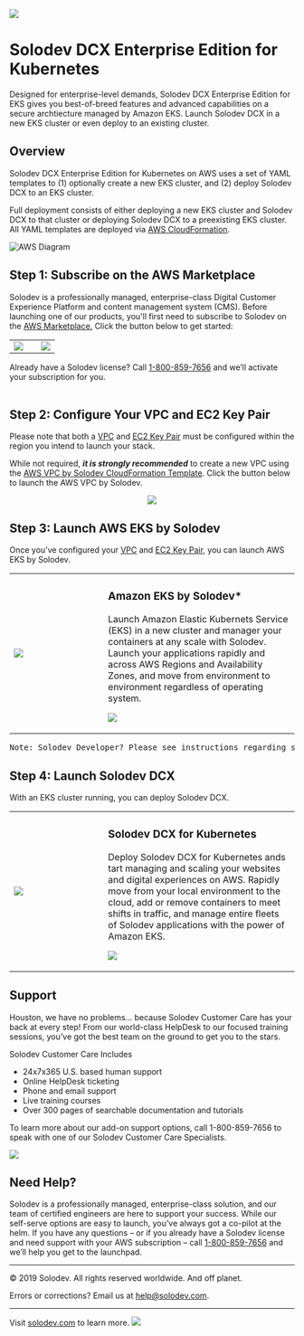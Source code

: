 <a href="#"><img src="https://raw.githubusercontent.com/solodev/aws/master/pages/images/Solodev_Lite_Header.jpg"/></a>

# Solodev DCX Enterprise Edition for Kubernetes
Designed for enterprise-level demands, Solodev DCX Enterprise Edition for EKS gives you best-of-breed features and advanced capabilities on a secure archtiecture managed by Amazon EKS. Launch Solodev DCX in a new EKS cluster or even deploy to an existing cluster.

## Overview
Solodev DCX Enterprise Edition for Kubernetes on AWS uses a set of YAML templates to (1) optionally create a new EKS cluster, and (2) deploy Solodev DCX to an EKS cluster.

Full deployment consists of either deploying a new EKS cluster and Solodev DCX to that cluster or deploying Solodev DCX to a preexisting EKS cluster. All YAML templates are deployed via <a href="http://docs.aws.amazon.com/AWSCloudFormation/latest/UserGuide/Welcome.html">AWS CloudFormation</a>.

![AWS Diagram](https://raw.githubusercontent.com/solodev/aws/master/pages/images/Solodev_EKS_Architecture.jpg)

## Step 1: Subscribe on the AWS Marketplace
Solodev is a professionally managed, enterprise-class Digital Customer Experience Platform and content management system (CMS). Before launching one of our products, you'll first need to subscribe to Solodev on the <a href="https://aws.amazon.com/marketplace/pp/B07XV951M6">AWS Marketplace.</a> Click the button below to get started: 
<table>
	<tr>
		<td width="60%"><a href="https://aws.amazon.com/marketplace/pp/B07XV951M6"><img src="https://raw.githubusercontent.com/solodev/aws/master/pages/images/AWS_Marketplace_Logo.jpg" /></a></td>
		<td><a href="https://aws.amazon.com/marketplace/pp/B07XV951M6"><img src="https://raw.githubusercontent.com/solodev/aws/master/pages/images/Subscribe_Large.jpg" /></a></td>
	</tr>
</table>

Already have a Solodev license? Call <a href="tel:1.800.859.7656">1-800-859-7656</a> and we’ll activate your subscription for you.<br /><br />

## Step 2: Configure Your VPC and EC2 Key Pair
Please note that both a <a href="http://docs.aws.amazon.com/AmazonVPC/latest/UserGuide/VPC_Introduction.html">VPC</a> and <a href="http://docs.aws.amazon.com/AWSEC2/latest/UserGuide/concepts.html">EC2 Key Pair</a> must be configured within the region you intend to launch your stack.

While not required, <b><i>it is strongly recommended</i></b> to create a new VPC using the <a href="https://github.com/techcto/solodev-aws/blob/master/aws/corp-vpc.yaml">AWS VPC by Solodev CloudFormation Template</a>. Click the button below to launch the AWS VPC by Solodev.

<p align="center"><a href="https://console.aws.amazon.com/cloudformation/home?region=us-east-1#/stacks/new?stackName=solodev-vpc&templateURL=https://solodev-aws-ha.s3.amazonaws.com/aws/corp-vpc.yaml"><img src="https://raw.githubusercontent.com/solodev/aws/master/pages/images/launch-btn2.png" /></a></a>

## Step 3: Launch AWS EKS by Solodev
Once you’ve configured your <a href="http://docs.aws.amazon.com/AmazonVPC/latest/UserGuide/VPC_Introduction.html">VPC</a> and <a href="http://docs.aws.amazon.com/AWSEC2/latest/UserGuide/concepts.html">EC2 Key Pair</a>, you can launch AWS EKS by Solodev.

<table>
	<tr>
		<td width="33%"><a href="pages/deploy-eks.md"><img src="https://raw.githubusercontent.com/solodev/aws/master/pages/images/amazon-eks-by-solodev.jpg" /></a></td>
		<td>
			<h3>Amazon EKS by Solodev*</h3>
			<p>Launch Amazon Elastic Kubernets Service (EKS) in a new cluster and manager your containers at any scale with Solodev. Launch your applications rapidly and across AWS Regions and Availability Zones, and move from environment to environment regardless of operating system.</p>
			<p><a href="pages/deploy-eks.md"><img src="https://raw.githubusercontent.com/solodev/aws/master/pages/images/solodev-launch-btn.png" /></a></p>
		</td>
	</tr>
</table>
<pre>Note: Solodev Developer? Please see instructions regarding setting up a <a href="pages/deploy-solodev-dcx-network.md">Solodev DCX Network</a> for your EKS cluster.</pre>

## Step 4: Launch Solodev DCX
With an EKS cluster running, you can deploy Solodev DCX.

<table>
	<tr>
		<td width="33%"><a href="pages/deploy-solodev-dcx.md"><img src="https://raw.githubusercontent.com/solodev/aws/master/pages/images/solodev-dcx-for-eks.jpg" /></a></td>
		<td>
			<h3>Solodev DCX for Kubernetes</h3>
			<p>Deploy Solodev DCX for Kubernetes ands tart managing and scaling your websites and digital experiences on AWS. Rapidly move from your local environment to the cloud, add or remove containers to meet shifts in traffic, and manage entire fleets of Solodev applications with the power of Amazon EKS.</p>
			<p><a href="pages/deploy-solodev-dcx.md"><img src="https://raw.githubusercontent.com/solodev/aws/master/pages/images/solodev-launch-btn.png" /></a></p>
		</td>
	</tr>
</table>

## Support
Houston, we have no problems… because Solodev Customer Care has your back at every step! From our world-class HelpDesk to our focused training sessions, you’ve got the best team on the ground to get you to the stars. 

Solodev Customer Care Includes
* 24x7x365 U.S. based human support
* Online HelpDesk ticketing
* Phone and email support
* Live training courses
* Over 300 pages of searchable documentation and tutorials

To learn more about our add-on support options, call 1-800-859-7656 to speak with one of our Solodev Customer Care Specialists.

<a href="https://www.solodev.com/product/support.stml"><img src="https://raw.githubusercontent.com/solodev/aws/master/pages/images/Solodev_Git_Support.jpg"/></a>

## Need Help?
Solodev is a professionally managed, enterprise-class solution, and our team of certified engineers are here to support your success. While our self-serve options are easy to launch, you’ve always got a co-pilot at the helm. If you have any questions – or if you already have a Solodev license and need support with your AWS subscription – call <a href="tel:1.800.859.7656">1-800-859-7656</a> and we’ll help you get to the launchpad.

---
© 2019 Solodev. All rights reserved worldwide. And off planet. 

Errors or corrections? Email us at help@solodev.com.

---
Visit [solodev.com](https://www.solodev.com/) to learn more. <img src="https://www.google-analytics.com/collect?v=1&tid=UA-3849724-1&cid=1&t=event&ec=github_aws&ea=main&cs=github&cm=github&cn=github_aws" />

